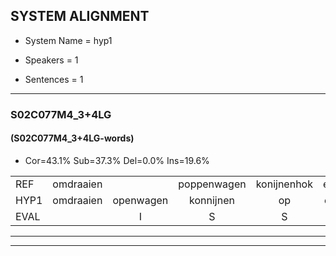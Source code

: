 
## SYSTEM ALIGNMENT

- System Name = hyp1

- Speakers = 1

- Sentences = 1

---

### S02C077M4_3+4LG

#### (S02C077M4_3+4LG-words)

- Cor=43.1%	Sub=37.3%	Del=0.0%	Ins=19.6%

|  |  |  |  |  |  |  |  |  |  |  |  |  |  |  |  |  |  |  |  |  |  |  |  |  |  |  |  |  |  |  |  |  |  |  |  |  |  |  |  |  |  |  |  |  |  |  |  |  |  |  |  |
|:--- |:---:|:---:|:---:|:---:|:---:|:---:|:---:|:---:|:---:|:---:|:---:|:---:|:---:|:---:|:---:|:---:|:---:|:---:|:---:|:---:|:---:|:---:|:---:|:---:|:---:|:---:|:---:|:---:|:---:|:---:|:---:|:---:|:---:|:---:|:---:|:---:|:---:|:---:|:---:|:---:|:---:|:---:|:---:|:---:|:---:|:---:|:---:|:---:|:---:|:---:|:---:|
| REF | omdraaien |  | poppenwagen | konijnenhok | elastiekje | ruziemaken |  |  | teddybeer | dierentuin | paddenstoelen | verstoppertje | wasmachine | fototoestel | toiletpapier | vrachtwagen | buurmannen | vogelkooi | olifant | * | schommelen |  |  | iedereen | schoenenwinkel | knutselen | ophangen | verjaardag |  |  | sprookjesboek | tandenborstel | lucifer | slaapkamer | achterdeur | ziekenhuis | nieuwsgierig | afblijven | kabouter | washandje |  | sneeuwwitje | goeiendag | vakantie |  | limonade | autorijden |  | eindelijk | familie | chocolade |
| HYP1 | omdraaien | openwagen | konnijnen | op | elastieke | ruziemaken | dat | die | weer | dierentuin | pallestoelen | verstopperdje | wasmachine | ppototoestel | toiletpabeer | vrachtwagen | buurmannen | togelkooi | olifant | schoen | schommelen | iede | ruin | schoenen | winkel | knutselen | ophangen | verjaardag | sproikjesboek | van | de | borstel | noeziever | slaapkamer | achterdeur | ziekenhuis | nieuwsgierig | afblijven | kabouter | washandje | snee | witje | goeiendag | vakantie | di | mornade | autorijden | en | dojk | familie | chocolado |
| EVAL |  | I | S | S | S |  | I | I | S |  | S | S |  | S | S |  |  | S |  | S |  | I | I | S | S |  |  |  | I | I | S | S | S |  |  |  |  |  |  |  | I | S |  |  | I | S |  | I | S |  | S |
---

---
